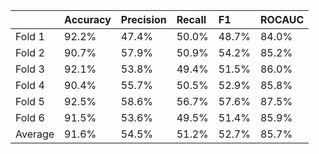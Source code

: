 |         | Accuracy   | Precision   | Recall   | F1    | ROCAUC   |
|:--------|:-----------|:------------|:---------|:------|:---------|
| Fold 1  | 92.2%      | 47.4%       | 50.0%    | 48.7% | 84.0%    |
| Fold 2  | 90.7%      | 57.9%       | 50.9%    | 54.2% | 85.2%    |
| Fold 3  | 92.1%      | 53.8%       | 49.4%    | 51.5% | 86.0%    |
| Fold 4  | 90.4%      | 55.7%       | 50.5%    | 52.9% | 85.8%    |
| Fold 5  | 92.5%      | 58.6%       | 56.7%    | 57.6% | 87.5%    |
| Fold 6  | 91.5%      | 53.6%       | 49.5%    | 51.4% | 85.9%    |
| Average | 91.6%      | 54.5%       | 51.2%    | 52.7% | 85.7%    |
